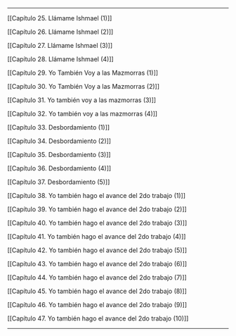 
---

[[Capítulo 25. Llámame Ishmael (1)]]

[[Capítulo 26. Llámame Ishmael (2)]]

[[Capítulo 27. Llámame Ishmael (3)]]

[[Capítulo 28. Llámame Ishmael (4)]]

[[Capítulo 29. Yo También Voy a las Mazmorras (1)]]

[[Capítulo 30. Yo También Voy a las Mazmorras (2)]]

[[Capítulo 31. Yo también voy a las mazmorras (3)]]

[[Capítulo 32. Yo también voy a las mazmorras (4)]]

[[Capítulo 33. Desbordamiento (1)]]

[[Capítulo 34. Desbordamiento (2)]]

[[Capítulo 35. Desbordamiento (3)]]

[[Capítulo 36. Desbordamiento (4)]]

[[Capítulo 37. Desbordamiento (5)]]

[[Capítulo 38. Yo también hago el avance del 2do trabajo (1)]]

[[Capítulo 39. Yo también hago el avance del 2do trabajo (2)]]

[[Capítulo 40. Yo también hago el avance del 2do trabajo (3)]]

[[Capítulo 41. Yo también hago el avance del 2do trabajo (4)]]

[[Capítulo 42. Yo también hago el avance del 2do trabajo (5)]]

[[Capítulo 43. Yo también hago el avance del 2do trabajo (6)]]

[[Capítulo 44. Yo también hago el avance del 2do trabajo (7)]]

[[Capítulo 45. Yo también hago el avance del 2do trabajo (8)]]

[[Capítulo 46. Yo también hago el avance del 2do trabajo (9)]]

[[Capítulo 47. Yo también hago el avance del 2do trabajo (10)]]

---
